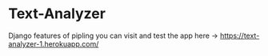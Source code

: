# Text-Analyzer
Django features of pipling
you can visit and test the app here ->
https://text-analyzer-1.herokuapp.com/
